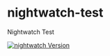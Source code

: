 # nightwatch-test

Nightwatch Test

[![nightwatch Version][nightwatchShield]][nightwatch]

[nightwatch]: <https://github.com/nightwatchjs/nightwatch>
[nightwatchShield]: <https://img.shields.io/badge/nightwatch-0.9.21-green.svg?colorA=8B4513&style=flat-square>